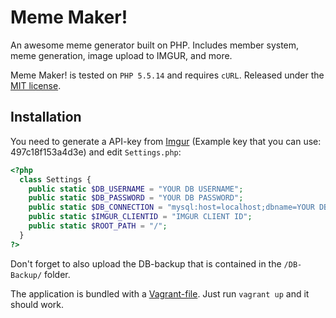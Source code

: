 # Meme Maker!
An awesome meme generator built on PHP. Includes member system, meme generation, image upload to IMGUR, and more.

Meme Maker! is tested on `PHP 5.5.14` and requires `cURL`. Released under the [MIT license](LICENSE).

## Installation
You need to generate a API-key from [Imgur](https://api.imgur.com) (Example key that you can use: 497c18f153a4d3e) and
edit `Settings.php`:

```php
<?php
  class Settings {
  	public static $DB_USERNAME = "YOUR DB USERNAME";
  	public static $DB_PASSWORD = "YOUR DB PASSWORD";
  	public static $DB_CONNECTION = "mysql:host=localhost;dbname=YOUR DB NAME";
  	public static $IMGUR_CLIENTID = "IMGUR CLIENT ID";
    public static $ROOT_PATH = "/";
  }
?>
```

Don't forget to also upload the DB-backup that is contained in the `/DB-Backup/` folder.

The application is bundled with a [Vagrant-file](https://www.vagrantup.com). Just run `vagrant up` and it should work.